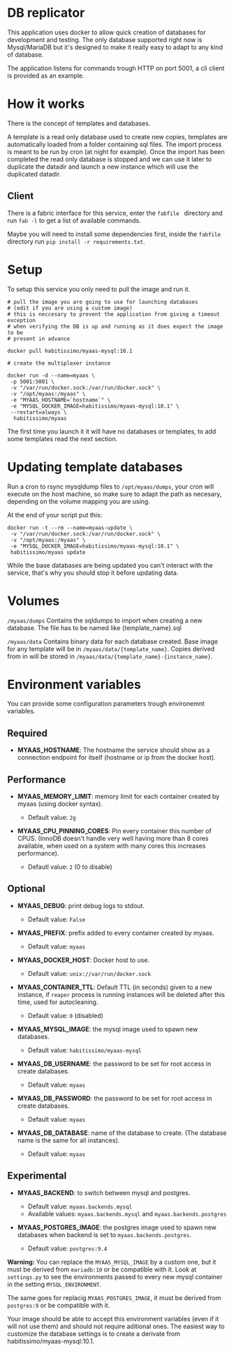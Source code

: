 # DB replicator

This application uses docker to allow quick creation of databases for development and testing. The only database supported right now is Mysql/MariaDB but it's designed to make it really easy to adapt to any kind of database.

The application listens for commands trough HTTP on port 5001, a cli client is provided as an example.

# How it works

There is the concept of templates and databases.

A template is a read only database used to create new copies, templates are automatically loaded from a folder containing sql files. The import process is meant to be run by cron (at night for example). Once the import has been completed the read only database is stopped and we can use it later to duplicate the datadir and launch a new instance which will use the duplicated datadir.

## Client

There is a fabric interface for this service, enter the `fabfile ` directory and run `fab -l` to get a list of available commands.

Maybe you will need to install some dependencies first, inside the `fabfile` directory run `pip install -r requirements.txt`.

# Setup

To setup this service you only need to pull the image and run it.

```
# pull the image you are going to use for launching databases
# (edit if you are using a custom image)
# this is neccesary to prevent the application from giving a timeout exception
# when verifying the DB is up and running as it does expect the image to be
# present in advance

docker pull habitissimo/myaas-mysql:10.1

# create the multiplexer instance

docker run -d --name=myaas \
 -p 5001:5001 \
 -v "/var/run/docker.sock:/var/run/docker.sock" \
 -v "/opt/myaas:/myaas" \
 -e "MYAAS_HOSTNAME=`hostname`" \
 -e "MYSQL_DOCKER_IMAGE=habitissimo/myaas-mysql:10.1" \
 --restart=always \
  habitissimo/myaas
```

The first time you launch it it will have no databases or templates, to add some templates read the next section.

# Updating template databases

Run a cron to rsync mysqldump files to `/opt/myaas/dumps`, your cron will execute on the host machine, so make sure to adapt the path as necesary, depending on the volume mapping you are using.

At the end of your script put this:
```
docker run -t --rm --name=myaas-update \
 -v "/var/run/docker.sock:/var/run/docker.sock" \
 -v "/opt/myaas:/myaas" \
 -e "MYSQL_DOCKER_IMAGE=habitissimo/myaas-mysql:10.1" \
 habitissimo/myaas update
```

While the base databases are being updated you can't interact with the service, that's why you should stop it before updating data.

# Volumes

`/myaas/dumps`
  Contains the sqldumps to import when creating a new database. The file has to be named like {template_name}.sql

`/myaas/data`
  Contains binary data for each database created.
  Base image for any template will be in `/myaas/data/{template_name}`.
  Copies derived from in will be stored in `/myaas/data/{template_name}-{instance_name}`.

# Environment variables

You can provide some configuration parameters trough environemnt variables.

## Required

 * **MYAAS_HOSTNAME**: The hostname the service should show as a connection endpoint for itself (hostname or ip from the docker host).

## Performance
 * **MYAAS_MEMORY_LIMIT**: memory limit for each container created by myaas (using docker syntax).
    * Default value: `2g`

 * **MYAAS_CPU_PINNING_CORES**: Pin every container this number of CPUS. (InnoDB doesn't handle very well having more than 8 cores available, when used on a system with many cores this increases performance).
   * Defautl value: `2` (0 to disable)

## Optional

 * **MYAAS_DEBUG**: print debug logs to stdout.
    * Default value: `False`

 * **MYAAS_PREFIX**: prefix added to every container created by myaas.
   * Default value: `myaas`

 * **MYAAS_DOCKER_HOST**: Docker host to use.
   * Default value: `unix://var/run/docker.sock`

 * **MYAAS_CONTAINER_TTL**: Default TTL (in seconds) given to a new instance, if `reaper` process is running instances will be deleted after this time, used for autocleaning.
   * Default value: `0` (disabled)

 * **MYAAS_MYSQL_IMAGE**: the mysql image used to spawn new databases.
   * Default value: `habitissimo/myaas-mysql`

 * **MYAAS_DB_USERNAME**: the password to be set for root access in create databases.
   * Default value: `myaas`

 * **MYAAS_DB_PASSWORD**: the password to be set for root access in create databases.
   * Default value: `myaas`

 * **MYAAS_DB_DATABASE**: name of the database to create. (The database name is the same for all instances).
   * Default value: `myaas`

## Experimental

 * **MYAAS_BACKEND**: to switch between mysql and postgres.
   * Default value: `myaas.backends.mysql`
   * Available values: `myaas.backends.mysql` and `myaas.backends.postgres`

 * **MYAAS_POSTGRES_IMAGE**: the postgres image used to spawn new databases when backend is set to `myaas.backends.postgres`.
   * Default value: `postgres:9.4`


**Warning:** You can replace the `MYAAS_MYSQL_IMAGE` by a custom one, but it must be derived from `mariadb:10` or be compatible with it. Look at `settings.py` to see the environments passed to every new mysql container in the setting `MYSQL_ENVIRONMENT`.

The same goes for replacig `MYAAS_POSTGRES_IMAGE`, it must be derived from `postgres:9` or be compatible with it.

Your image should be able to accept this environment variables (even if it will not use them) and should not require aditional ones. The easiest way to customize the database settings is to create a derivate from habitissimo/myaas-mysql:10.1.
